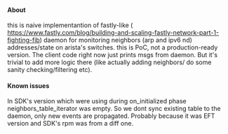 #### About
this is naive implementantion of fastly-like ( https://www.fastly.com/blog/building-and-scaling-fastly-network-part-1-fighting-fib) 
daemon for monitoring neighbors (arp and ipv6 nd) addresses/state on arista's switches.
this is PoC, not a production-ready version. The client code right now just prints
msgs from daemon. But it's trivial to add more logic there (like actually adding
neighbors/ do some sanity checking/filtering etc).

#### Known issues
In SDK's version which were using during on_initialized phase neighbors_table_iterator was empty.
So we dont sync existing table to the daemon, only new events are propagated. Probably because it was 
EFT version and SDK's rpm was from a diff one.
